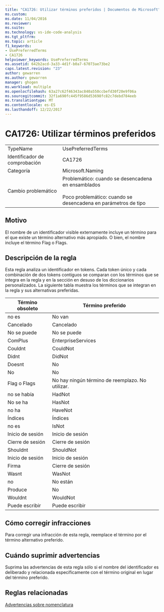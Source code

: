 ```yaml
---
title: "CA1726: Utilizar términos preferidos | Documentos de Microsoft"
ms.custom: 
ms.date: 11/04/2016
ms.reviewer: 
ms.suite: 
ms.technology: vs-ide-code-analysis
ms.tgt_pltfrm: 
ms.topic: article
f1_keywords:
- UsePreferredTerms
- CA1726
helpviewer_keywords: UsePreferredTerms
ms.assetid: 642b2acd-3a33-4d1f-b0a7-67073ae73be2
caps.latest.revision: "23"
author: gewarren
ms.author: gewarren
manager: ghogen
ms.workload: multiple
ms.openlocfilehash: 63a27c62f46343ac840a550ccbefd30f20e9f06a
ms.sourcegitcommit: 32f1a690fc445f9586d53698fc82c7debd784eeb
ms.translationtype: MT
ms.contentlocale: es-ES
ms.lasthandoff: 12/22/2017
---
```

# <a name="ca1726-use-preferred-terms"></a>CA1726: Utilizar términos preferidos
|||  
|-|-|  
|TypeName|UsePreferredTerms|  
|Identificador de comprobación|CA1726|  
|Categoría|Microsoft.Naming|  
|Cambio problemático|Problemático: cuando se desencadena en ensamblados<br /><br /> Poco problemático: cuando se desencadena en parámetros de tipo|  
  
## <a name="cause"></a>Motivo  
 El nombre de un identificador visible externamente incluye un término para el que existe un término alternativo más apropiado. O bien, el nombre incluye el término Flag o Flags.  
  
## <a name="rule-description"></a>Descripción de la regla  
 Esta regla analiza un identificador en tokens. Cada token único y cada combinación de dos tokens contiguos se comparan con los términos que se integra en la regla y en la sección en desuso de los diccionarios personalizados. La siguiente tabla muestra los términos que se integran en la regla y sus alternativas preferidas.  
  
|Término obsoleto|Término preferido|  
|-------------------|--------------------|  
|no es|No van|  
|Cancelado|Cancelado|  
|No se puede|No se puede|  
|ComPlus|EnterpriseServices|  
|Couldnt|CouldNot|  
|Didnt|DidNot|  
|Doesnt|No|  
|No|No|  
|Flag o Flags|No hay ningún término de reemplazo. No utilizar.|  
|no se había|HadNot|  
|No se ha|HasNot|  
|no ha|HaveNot|  
|Índices|Índices|  
|no es|IsNot|  
|Inicio de sesión|Inicio de sesión|  
|Cierre de sesión|Cierre de sesión|  
|Shouldnt|ShouldNot|  
|Inicio de sesión|Inicio de sesión|  
|Firma|Cierre de sesión|  
|Wasnt|WasNot|  
|no|No están|  
|Produce|No|  
|Wouldnt|WouldNot|  
|Puede escribir|Puede escribir|  
  
## <a name="how-to-fix-violations"></a>Cómo corregir infracciones  
 Para corregir una infracción de esta regla, reemplace el término por el término alternativo preferido.  
  
## <a name="when-to-suppress-warnings"></a>Cuándo suprimir advertencias  
 Suprima las advertencias de esta regla sólo si el nombre del identificador es deliberado y relacionada específicamente con el término original en lugar del término preferido.  
  
## <a name="related-rules"></a>Reglas relacionadas  
 [Advertencias sobre nomenclatura](../code-quality/naming-warnings.md)